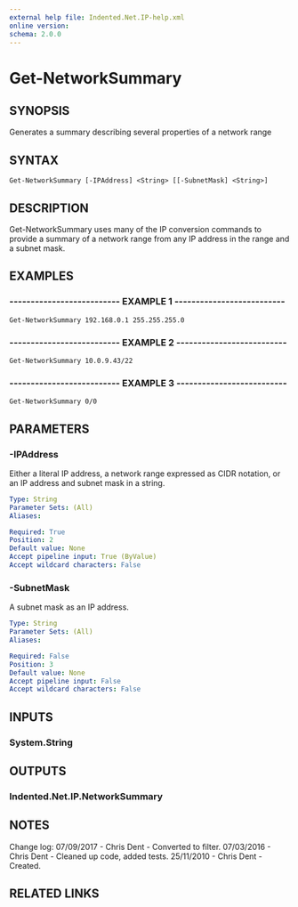 ```yaml
---
external help file: Indented.Net.IP-help.xml
online version: 
schema: 2.0.0
---
```


# Get-NetworkSummary

## SYNOPSIS
Generates a summary describing several properties of a network range

## SYNTAX

```
Get-NetworkSummary [-IPAddress] <String> [[-SubnetMask] <String>]
```

## DESCRIPTION
Get-NetworkSummary uses many of the IP conversion commands to provide a summary of a network range from any IP address in the range and a subnet mask.

## EXAMPLES

### -------------------------- EXAMPLE 1 --------------------------
```
Get-NetworkSummary 192.168.0.1 255.255.255.0
```

### -------------------------- EXAMPLE 2 --------------------------
```
Get-NetworkSummary 10.0.9.43/22
```

### -------------------------- EXAMPLE 3 --------------------------
```
Get-NetworkSummary 0/0
```

## PARAMETERS

### -IPAddress
Either a literal IP address, a network range expressed as CIDR notation, or an IP address and subnet mask in a string.

```yaml
Type: String
Parameter Sets: (All)
Aliases: 

Required: True
Position: 2
Default value: None
Accept pipeline input: True (ByValue)
Accept wildcard characters: False
```

### -SubnetMask
A subnet mask as an IP address.

```yaml
Type: String
Parameter Sets: (All)
Aliases: 

Required: False
Position: 3
Default value: None
Accept pipeline input: False
Accept wildcard characters: False
```

## INPUTS

### System.String

## OUTPUTS

### Indented.Net.IP.NetworkSummary

## NOTES
Change log:
    07/09/2017 - Chris Dent - Converted to filter.
    07/03/2016 - Chris Dent - Cleaned up code, added tests.
    25/11/2010 - Chris Dent - Created.

## RELATED LINKS

